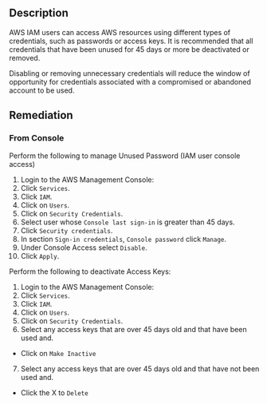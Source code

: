 ## Description

AWS IAM users can access AWS resources using different types of credentials, such as passwords or access keys. It is recommended that all credentials that have been unused for 45 days or more be deactivated or removed.

Disabling or removing unnecessary credentials will reduce the window of opportunity for credentials associated with a compromised or abandoned account to be used.

## Remediation

### From Console

Perform the following to manage Unused Password (IAM user console access)

1. Login to the AWS Management Console:
2. Click `Services`.
3. Click `IAM`.
4. Click on `Users`.
5. Click on `Security Credentials`.
6. Select user whose `Console last sign-in` is greater than 45 days.
7. Click `Security credentials`.
8. In section `Sign-in credentials`, `Console password` click `Manage`.
9. Under Console Access select `Disable`.
10. Click `Apply`.

Perform the following to deactivate Access Keys:

1. Login to the AWS Management Console:
2. Click `Services`.
3. Click `IAM`.
4. Click on `Users`.
5. Click on `Security Credentials`.
6. Select any access keys that are over 45 days old and that have been used and.
 - Click on `Make Inactive`
7. Select any access keys that are over 45 days old and that have not been used and.
 - Click the X to `Delete`
